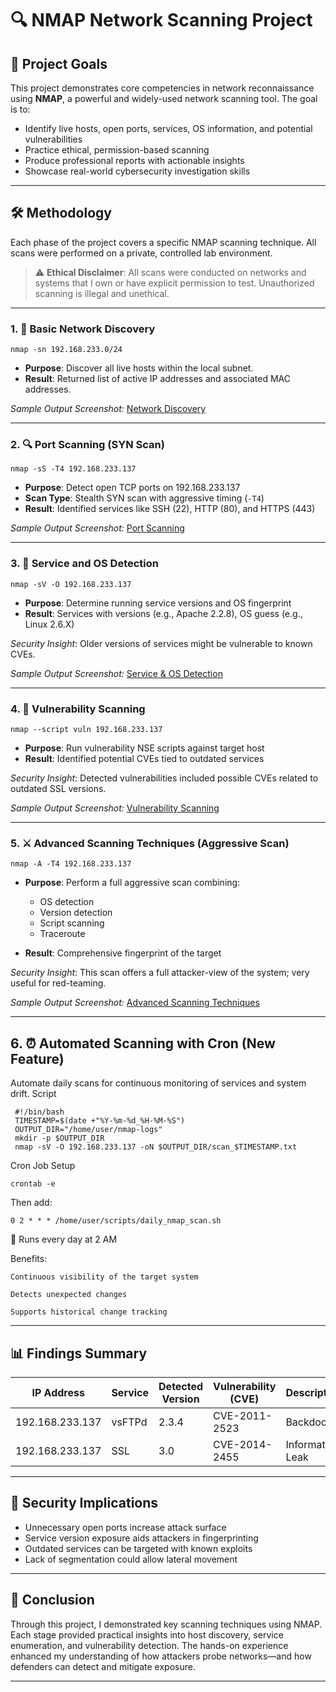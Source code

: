 # 🔍 NMAP Network Scanning Project

## 🧠 Project Goals

This project demonstrates core competencies in network reconnaissance using **NMAP**, a powerful and widely-used network scanning tool. The goal is to:

* Identify live hosts, open ports, services, OS information, and potential vulnerabilities
* Practice ethical, permission-based scanning
* Produce professional reports with actionable insights
* Showcase real-world cybersecurity investigation skills

---

## 🛠️ Methodology

Each phase of the project covers a specific NMAP scanning technique. All scans were performed on a private, controlled lab environment.

> ⚠️ **Ethical Disclaimer**: All scans were conducted on networks and systems that I own or have explicit permission to test. Unauthorized scanning is illegal and unethical.

---

### 1. 📡 Basic Network Discovery

```
nmap -sn 192.168.233.0/24
```

* **Purpose**: Discover all live hosts within the local subnet.
* **Result**: Returned list of active IP addresses and associated MAC addresses.

*Sample Output Screenshot:*
[Network Discovery](Screenshots/Network_Discovery.png)

---

### 2. 🔍 Port Scanning (SYN Scan)

```
nmap -sS -T4 192.168.233.137
```

* **Purpose**: Detect open TCP ports on 192.168.233.137
* **Scan Type**: Stealth SYN scan with aggressive timing (`-T4`)
* **Result**: Identified services like SSH (22), HTTP (80), and HTTPS (443)

*Sample Output Screenshot:*
[Port Scanning](Screenshots/Port_Scanning.png)

---

### 3. 🧬 Service and OS Detection

```
nmap -sV -O 192.168.233.137
```

* **Purpose**: Determine running service versions and OS fingerprint
* **Result**: Services with versions (e.g., Apache 2.2.8), OS guess (e.g., Linux 2.6.X)

*Security Insight*: Older versions of services might be vulnerable to known CVEs.

*Sample Output Screenshot:*
[Service & OS Detection](Screenshots/Service_and_OS_Detection.png)

---

### 4. 🚨 Vulnerability Scanning

```
nmap --script vuln 192.168.233.137
```

* **Purpose**: Run vulnerability NSE scripts against target host
* **Result**: Identified potential CVEs tied to outdated services

*Security Insight*: Detected vulnerabilities included possible CVEs related to outdated SSL versions.

*Sample Output Screenshot:*
[Vulnerability Scanning](Screenshots/Vulnerability_Scanning.png)

---

### 5. ⚔️ Advanced Scanning Techniques (Aggressive Scan)

```
nmap -A -T4 192.168.233.137
```

* **Purpose**: Perform a full aggressive scan combining:

  * OS detection
  * Version detection
  * Script scanning
  * Traceroute
* **Result**: Comprehensive fingerprint of the target

*Security Insight*: This scan offers a full attacker-view of the system; very useful for red-teaming.

*Sample Output Screenshot:*
[Advanced Scanning Techniques](Screenshots/Advanced_Scanning_Techniques.png)

---

## 6. ⏰ Automated Scanning with Cron (New Feature)

Automate daily scans for continuous monitoring of services and system drift.
Script

     #!/bin/bash
     TIMESTAMP=$(date +"%Y-%m-%d_%H-%M-%S")
     OUTPUT_DIR="/home/user/nmap-logs"
     mkdir -p $OUTPUT_DIR
     nmap -sV -O 192.168.233.137 -oN $OUTPUT_DIR/scan_$TIMESTAMP.txt

Cron Job Setup

    crontab -e

Then add:

    0 2 * * * /home/user/scripts/daily_nmap_scan.sh

🔄 Runs every day at 2 AM

Benefits:

    Continuous visibility of the target system

    Detects unexpected changes

    Supports historical change tracking

---

## 📊 Findings Summary

| IP Address      | Service      | Detected Version | Vulnerability (CVE) | Description                              |
| --------------- | ------------ | ---------------- | ------------------- | ---------------------------------------- |
| 192.168.233.137 | vsFTPd       | 2.3.4            | CVE-2011-2523       | Backdoor                                 |
| 192.168.233.137 | SSL          | 3.0              | CVE-2014-2455       | Information Leak                         |


---

## 🔐 Security Implications

* Unnecessary open ports increase attack surface
* Service version exposure aids attackers in fingerprinting
* Outdated services can be targeted with known exploits
* Lack of segmentation could allow lateral movement

---

## 🧾 Conclusion

Through this project, I demonstrated key scanning techniques using NMAP. Each stage provided practical insights into host discovery, service enumeration, and vulnerability detection. The hands-on experience enhanced my understanding of how attackers probe networks—and how defenders can detect and mitigate exposure.

---




